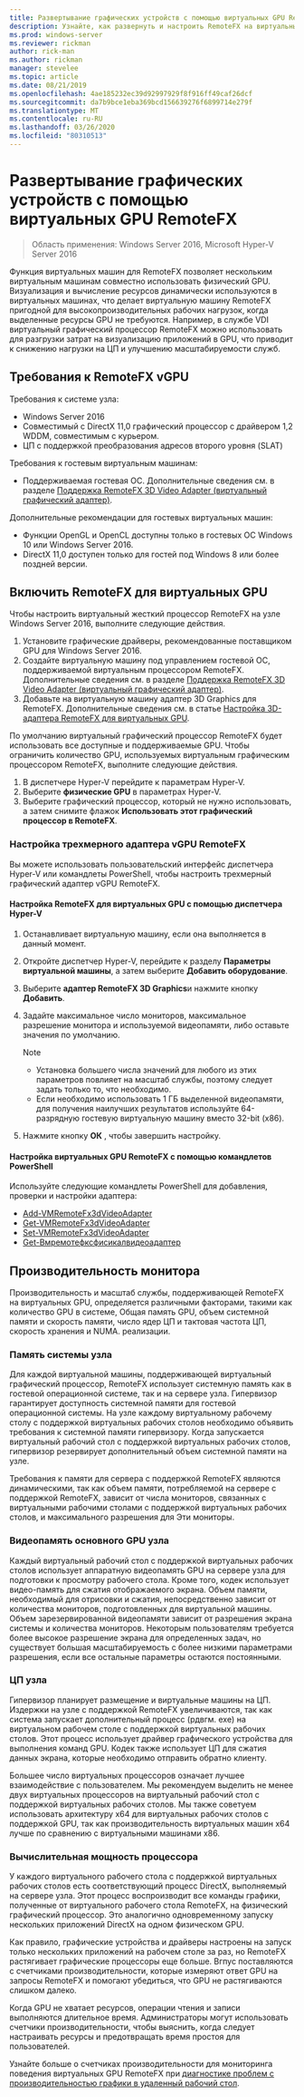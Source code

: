 ```yaml
---
title: Развертывание графических устройств с помощью виртуальных GPU RemoteFX
description: Узнайте, как развернуть и настроить RemoteFX на виртуальных GPU в Windows Server
ms.prod: windows-server
ms.reviewer: rickman
author: rick-man
ms.author: rickman
manager: stevelee
ms.topic: article
ms.date: 08/21/2019
ms.openlocfilehash: 4ae185232ec39d92997929f8f916ff49caf26dcf
ms.sourcegitcommit: da7b9bce1eba369bcd156639276f6899714e279f
ms.translationtype: MT
ms.contentlocale: ru-RU
ms.lasthandoff: 03/26/2020
ms.locfileid: "80310513"
---
```

# <a name="deploy-graphics-devices-using-remotefx-vgpu"></a>Развертывание графических устройств с помощью виртуальных GPU RemoteFX

> Область применения: Windows Server 2016, Microsoft Hyper-V Server 2016

Функция виртуальных машин для RemoteFX позволяет нескольким виртуальным машинам совместно использовать физический GPU. Визуализация и вычисление ресурсов динамически используются в виртуальных машинах, что делает виртуальную машину RemoteFX пригодной для высокопроизводительных рабочих нагрузок, когда выделенные ресурсы GPU не требуются. Например, в службе VDI виртуальный графический процессор RemoteFX можно использовать для разгрузки затрат на визуализацию приложений в GPU, что приводит к снижению нагрузки на ЦП и улучшению масштабируемости служб.

## <a name="remotefx-vgpu-requirements"></a>Требования к RemoteFX vGPU

Требования к системе узла:

- Windows Server 2016
- Совместимый с DirectX 11,0 графический процессор с драйвером 1,2 WDDM, совместимым с курьером.
- ЦП с поддержкой преобразования адресов второго уровня (SLAT)

Требования к гостевым виртуальным машинам:

- Поддерживаемая гостевая ОС. Дополнительные сведения см. в разделе [Поддержка RemoteFX 3D Video Adapter (виртуальный графический адаптер)](../../../remote/remote-desktop-services/rds-supported-config.md#remotefx-3d-video-adapter-vgpu-support).

Дополнительные рекомендации для гостевых виртуальных машин:

- Функции OpenGL и OpenCL доступны только в гостевых ОС Windows 10 или Windows Server 2016.  
- DirectX 11,0 доступен только для гостей под Windows 8 или более поздней версии.

## <a name="enable-remotefx-vgpu"></a>Включить RemoteFX для виртуальных GPU

Чтобы настроить виртуальный жесткий процессор RemoteFX на узле Windows Server 2016, выполните следующие действия.

1. Установите графические драйверы, рекомендованные поставщиком GPU для Windows Server 2016.
2. Создайте виртуальную машину под управлением гостевой ОС, поддерживаемой виртуальным процессором RemoteFX. Дополнительные сведения см. в разделе [Поддержка RemoteFX 3D Video Adapter (виртуальный графический адаптер)](../../../remote/remote-desktop-services/rds-supported-config.md#remotefx-3d-video-adapter-vgpu-support).
3. Добавьте на виртуальную машину адаптер 3D Graphics для RemoteFX. Дополнительные сведения см. в статье [Настройка 3D-адаптера RemoteFX для виртуальных GPU](#configure-the-remotefx-vgpu-3d-adapter).

По умолчанию виртуальный графический процессор RemoteFX будет использовать все доступные и поддерживаемые GPU. Чтобы ограничить количество GPU, используемых виртуальным графическим процессором RemoteFX, выполните следующие действия.

1. В диспетчере Hyper-V перейдите к параметрам Hyper-V.
2. Выберите **физические GPU** в параметрах Hyper-V.
3. Выберите графический процессор, который не нужно использовать, а затем снимите флажок **Использовать этот графический процессор в RemoteFX**.

### <a name="configure-the-remotefx-vgpu-3d-adapter"></a>Настройка трехмерного адаптера vGPU RemoteFX

Вы можете использовать пользовательский интерфейс диспетчера Hyper-V или командлеты PowerShell, чтобы настроить трехмерный графический адаптер vGPU RemoteFX.

#### <a name="configure-remotefx-vgpu-with-hyper-v-manager"></a>Настройка RemoteFX для виртуальных GPU с помощью диспетчера Hyper-V

1. Останавливает виртуальную машину, если она выполняется в данный момент.
2. Откройте диспетчер Hyper-V, перейдите к разделу **Параметры виртуальной машины**, а затем выберите **Добавить оборудование**.
3. Выберите **адаптер RemoteFX 3D Graphics**и нажмите кнопку **Добавить**.
4. Задайте максимальное число мониторов, максимальное разрешение монитора и используемой видеопамяти, либо оставьте значения по умолчанию.

   > [!NOTE]
   > - Установка большего числа значений для любого из этих параметров повлияет на масштаб службы, поэтому следует задать только то, что необходимо.
   > - Если необходимо использовать 1 ГБ выделенной видеопамяти, для получения наилучших результатов используйте 64-разрядную гостевую виртуальную машину вместо 32-bit (x86).

5. Нажмите кнопку **ОК** , чтобы завершить настройку.

#### <a name="configure-remotefx-vgpu-with-powershell-cmdlets"></a>Настройка виртуальных GPU RemoteFX с помощью командлетов PowerShell

Используйте следующие командлеты PowerShell для добавления, проверки и настройки адаптера:

- [Add-VMRemoteFx3dVideoAdapter](https://docs.microsoft.com/powershell/module/hyper-v/add-vmremotefx3dvideoadapter?view=win10-ps)
- [Get-VMRemoteFx3dVideoAdapter](https://docs.microsoft.com/powershell/module/hyper-v/get-vmremotefx3dvideoadapter?view=win10-ps)
- [Set-VMRemoteFx3dVideoAdapter](https://docs.microsoft.com/powershell/module/hyper-v/set-vmremotefx3dvideoadapter?view=win10-ps)
- [Get-Вмремотефксфисикалвидеоадаптер](https://docs.microsoft.com/powershell/module/hyper-v/get-vmremotefxphysicalvideoadapter?view=win10-ps)

## <a name="monitor-performance"></a>Производительность монитора

Производительность и масштаб службы, поддерживающей RemoteFX на виртуальных GPU, определяется различными факторами, такими как количество GPU в системе, Общая память GPU, объем системной памяти и скорость памяти, число ядер ЦП и тактовая частота ЦП, скорость хранения и NUMA. реализации.

### <a name="host-system-memory"></a>Память системы узла

Для каждой виртуальной машины, поддерживающей виртуальный графический процессор, RemoteFX использует системную память как в гостевой операционной системе, так и на сервере узла. Гипервизор гарантирует доступность системной памяти для гостевой операционной системы. На узле каждому виртуальному рабочему столу с поддержкой виртуальных рабочих столов необходимо объявить требования к системной памяти гипервизору. Когда запускается виртуальный рабочий стол с поддержкой виртуальных рабочих столов, гипервизор резервирует дополнительный объем системной памяти на узле.

Требования к памяти для сервера с поддержкой RemoteFX являются динамическими, так как объем памяти, потребляемой на сервере с поддержкой RemoteFX, зависит от числа мониторов, связанных с виртуальными рабочими столами с поддержкой виртуальных рабочих столов, и максимального разрешения для Эти мониторы.

### <a name="host-gpu-video-memory"></a>Видеопамять основного GPU узла

Каждый виртуальный рабочий стол с поддержкой виртуальных рабочих столов использует аппаратную видеопамять GPU на сервере узла для подготовки к просмотру рабочего стола. Кроме того, кодек использует видео-память для сжатия отображаемого экрана. Объем памяти, необходимый для отрисовки и сжатия, непосредственно зависит от количества мониторов, подготовленных для виртуальной машины. Объем зарезервированной видеопамяти зависит от разрешения экрана системы и количества мониторов. Некоторым пользователям требуется более высокое разрешение экрана для определенных задач, но существует большая масштабируемость с более низкими параметрами разрешения, если все остальные параметры остаются постоянными.

### <a name="host-cpu"></a>ЦП узла

Гипервизор планирует размещение и виртуальные машины на ЦП. Издержки на узле с поддержкой RemoteFX увеличиваются, так как система запускает дополнительный процесс (рдвгм. exe) на виртуальном рабочем столе с поддержкой виртуальных рабочих столов. Этот процесс использует драйвер графического устройства для выполнения команд GPU. Кодек также использует ЦП для сжатия данных экрана, которые необходимо отправить обратно клиенту.

Большее число виртуальных процессоров означает лучшее взаимодействие с пользователем. Мы рекомендуем выделить не менее двух виртуальных процессоров на виртуальный рабочий стол с поддержкой виртуальных рабочих столов. Мы также советуем использовать архитектуру x64 для виртуальных рабочих столов с поддержкой GPU, так как производительность виртуальных машин x64 лучше по сравнению с виртуальными машинами x86.

### <a name="gpu-processing-power"></a>Вычислительная мощность процессора

У каждого виртуального рабочего стола с поддержкой виртуальных рабочих столов есть соответствующий процесс DirectX, выполняемый на сервере узла. Этот процесс воспроизводит все команды графики, полученные от виртуального рабочего стола RemoteFX, на физический графический процессор. Это аналогично одновременному запуску нескольких приложений DirectX на одном физическом GPU.

Как правило, графические устройства и драйверы настроены на запуск только нескольких приложений на рабочем столе за раз, но RemoteFX растягивает графические процессоры еще больше. Вгпус поставляются с счетчиками производительности, которые измеряют ответ GPU на запросы RemoteFX и помогают убедиться, что GPU не растягиваются слишком далеко.

Когда GPU не хватает ресурсов, операции чтения и записи выполняются длительное время. Администраторы могут использовать счетчики производительности, чтобы выяснить, когда следует настраивать ресурсы и предотвращать время простоя для пользователей.

Узнайте больше о счетчиках производительности для мониторинга поведения виртуальных GPU RemoteFX при [диагностике проблем с производительностью графики в удаленный рабочий стол](https://docs.microsoft.com/azure/virtual-desktop/remotefx-graphics-performance-counters).
